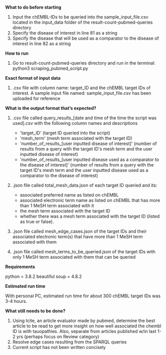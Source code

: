 **What to do before starting** 

1) Input the chEMBL-IDs to be queried into the sample_input_file.csv located in the input_data folder of the result-count-pubmed-queries directory
2) Specify the disease of interest in line 81 as a string
3) Specify the disease that will be used as a comparator to the disease of interest in line 82 as a string

**How to run**

1) Go to result-count-pubmed-queries directory and run in the terminal: python3 scraping_pubmed_script.py

**Exact format of input data**

1) .csv file with column name: target_ID and the chEMBL target IDs of interest. A sample input file named: sample_input_file.csv has been uploaded for reference

**What is the output format that’s expected?**

1) .csv file called query_results_[date and time of the time the script was used].csv with the following column names and descriptions
    - 'target_ID' (target ID queried into the script)
    - 'mesh_term' (mesh term associated with the target ID)
    - 'number_of_results_[user inputted disease of interest]' (number of results from a query with the target ID's mesh term and the user inputted disease of interest)
    - 'number_of_results_[user inputted disease used as a comparator to the disease of interest]' (number of results from a query with the target ID's mesh term and the user inputted disease used as a comparator to the disease of interest)

2) .json file called total_mesh_data.json of each target ID queried and its: 
    - associated preferred name as listed on chEMBL
    - associated electronic term name as listed on chEMBL that has more than 1 MeSH term associated with it
    - the mesh term associated with the target ID
    - whether there was a mesh term associated with the target ID (listed as true or false).

3) .json file called mesh_edge_cases.json of the target IDs and their associated electronic term(s) that have more than 1 MeSH term associated with them

4) .json file called mesh_terms_to_be_queried.json of the target IDs with only 1 MeSH term associated with them that can be queried

**Requirements**

python = 3.8.2
beautiful soup = 4.8.2

**Estimated run time**

With personal PC, estimated run time for about 300 chEMBL target IDs was 3-4 hours.

**What still needs to be done?**

1. Using Icite, an article evaluator made by pubmed, determine the best article to be read to get more insight on how well associated the chembl ID is with tauopathies. Also, separate from articles published w/in last 1-2 yrs (perhaps focus on Review category)
2. Resolve edge cases resulting from the SPARQL queries
3. Current script has not been written concisely
